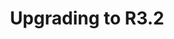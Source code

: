 ---
lang: en
layout: doc
permalink: /doc/upgrade/3.2/
redirect_from:
- /doc/upgrade-to-r3.2/
- /en/doc/upgrade-to-r3.2/
- /doc/UpgradeToR3.2/
- /doc/UpgradeToR3.2rc1/
redirect_to: https://doc.qubes-os.org/en/latest/user/downloading-installing-upgrading/upgrade/3_2.html
ref: 161
title: Upgrading to R3.2
---